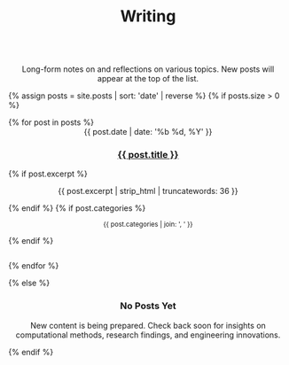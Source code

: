 ﻿---
layout: default
title: Writing
permalink: /blog/
---

<section class="section">
<div style="display: flex; justify-content: center;">
    <div style="max-width: 700px; width: 100%;">
        <p class="section-lead" style="text-align: center;">Long-form notes on and reflections on various topics. New posts will appear at the top of the list.</p>
        {% assign posts = site.posts | sort: 'date' | reverse %}
        {% if posts.size > 0 %}
        <ul class="post-list" style="padding-left: 0;">
            {% for post in posts %}
            <li style="list-style: none;">
                <article class="post-card" style="margin-bottom: 2em;">
                    <time datetime="{{ post.date | date_to_xmlschema }}" style="display: block; text-align: center;">{{ post.date | date: '%b %d, %Y' }}</time>
                    <h3 style="text-align: center;"><a href="{{ post.url | relative_url }}">{{ post.title }}</a></h3>
                    {% if post.excerpt %}
                    <p style="text-align: center;">{{ post.excerpt | strip_html | truncatewords: 36 }}</p>
                    {% endif %}
                    {% if post.categories %}
                    <p class="post-card-meta" style="text-align: center;">
                        <small>{{ post.categories | join: ', ' }}</small>
                    </p>
                    {% endif %}
                </article>
            </li>
            {% endfor %}
        </ul>
        {% else %}
        <div class="empty-state" style="text-align: center;">
            <h3>No Posts Yet</h3>
            <p>New content is being prepared. Check back soon for insights on computational methods, research findings, and engineering innovations.</p>
        </div>
        {% endif %}
    </div>
</div>
</section>

